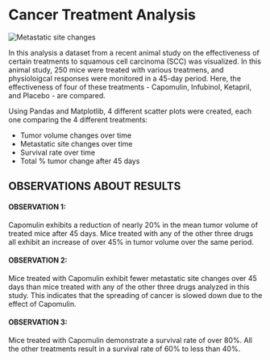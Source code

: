 # Cancer Treatment Analysis
![Metastatic site changes](https://github.com/remco-mooij/matplotlib-challenge/blob/master/Pymaceuticals/Images/Metastatic_Site_Changes.png)

In this analysis a dataset from a recent animal study on the effectiveness of certain treatments to squamous cell carcinoma (SCC) was visualized. In this animal study, 250 mice were treated with various treatmens, and physioloigcal responses were monitored in a 45-day period. Here, the effectiveness of four of these treatments - Capomulin, Infubinol, Ketapril, and Placebo - are compared.

Using Pandas and Matplotlib, 4 different scatter plots were created, each one comparing the 4 different treatments:
- Tumor volume changes over time
- Metastatic site changes over time
- Survival rate over time
- Total % tumor change after 45 days

OBSERVATIONS ABOUT RESULTS
-----------------------------

#### OBSERVATION 1:
Capomulin exhibits a reduction of nearly 20% in the mean tumor volume of treated mice after 45 days.
Mice treated with any of the other three drugs all exhibit an increase of over 45% in tumor volume over the same period.

#### OBSERVATION 2:
Mice treated with Capomulin exhibit fewer metastatic site changes over 45 days than mice treated with any of the other three drugs analyzed in this study. This indicates that the spreading of cancer is slowed down due to the effect of Capomulin.

#### OBSERVATION 3:
Mice treated with Capomulin demonstrate a survival rate of over 80%. All the other treatments result in a survival rate of 60% to less than 40%.
